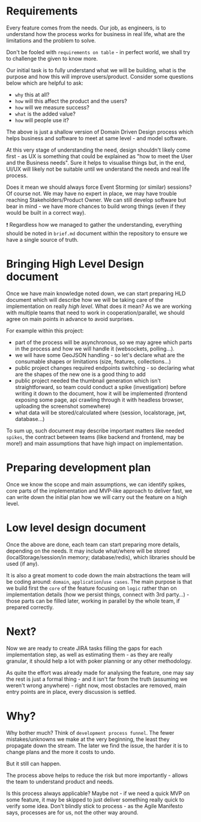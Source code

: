 # Requirements

Every feature comes from the needs. Our job, as engineers, is to understand 
how the process works for business in real life, what are the limitations 
and the problem to solve.

Don't be fooled with `requirements on table` - in perfect world, we shall 
try to challenge the given to know more.

Our initial task is to fully understand what we will be building, what is
the purpose and how this will improve users/product. Consider some questions 
below which are helpful to ask:

* `why` this at all?
* `how` will this affect the product and the users?
* `how` will we measure success?
* `what` is the added value?
* `how` will people use it?

The above is just a shallow version of Domain Driven Design process which 
helps business and software to meet at same level - and model software.

At this very stage of understanding the need, design shouldn't likely come 
first - as UX is something that could be explained as "how to meet the User 
and the Business needs". Sure it helps to visualise things but, in the end, 
UI/UX will likely not be suitable until we understand the needs and real 
life process.

Does it mean we should always force Event Storming (or similar) sessions? Of 
course not. We may have no expert in place, we may have trouble reaching 
Stakeholders/Product Owner. We can still develop software but bear in mind - 
we have more chances to build wrong things (even if they would be built in a 
correct way).

❗ Regardless how we managed to gather the understanding, everything should be 
noted in `brief.md` document within the repository to ensure we have a 
single source of truth.

# Bringing High Level Design document

Once we have main knowledge noted down, we can start preparing HLD document 
which will describe how we will be taking care of the implementation on 
really *high level*. What does it mean? As we are working with multiple 
teams that need to work in cooperation/parallel, we should agree on main 
points in advance to avoid surprises.

For example within this project:
* part of the process will be asynchronous, so we may agree which parts in 
  the process and how we will handle it (websockets, polling...).
* we will have some GeoJSON handling - so let's declare what are the 
  consumable shapes or limitations (size, features, collections...)
* public project changes required endpoints switching - so declaring what 
  are the shapes of the new one is a good thing to add
* public project needed the thumbnail generation which isn't straightforward, 
  so team could conduct a spike (investigation) before writing it down to 
  the document, how it will be implemented (frontend exposing some page, api 
  crawling through it with headless browser, uploading the screenshot somewhere)
* what data will be stored/calculated where (session, localstorage, jwt, 
  database...)

To sum up, such document may describe important matters like needed `spikes`,
the contract between teams (like backend and frontend, may be more!) and 
main assumptions that have high impact on implementation.

# Preparing development plan

Once we know the scope and main assumptions, we can identify spikes, core 
parts of the implementation and MVP-like approach to deliver fast, we can 
write down the initial plan how we will carry out the feature on a high level.

# Low level design document

Once the above are done, each team can start preparing more details, 
depending on the needs. It may include what/where will be stored 
(localStorage/session/in memory; database/redis), which libraries should be 
used (if any).

It is also a great moment to code down the main abstractions the team will 
be coding around: `domain`, `application`/`use cases`. The main purpose is 
that we build first the `core` of the feature focusing on `logic` rather 
than on implementation details (how we persist things, connect with 3rd 
party...) - those parts can be filled later, working in parallel by the 
whole team, if prepared correctly.

# Next?

Now we are ready to create JIRA tasks filling the gaps for each 
implementation step, as well as estimating them - as they are really 
granular, it should help a lot with poker planning or any other methodology.

As quite the effort was already made for analysing the feature, one may say 
the rest is just a formal thing - and it isn't far from the truth (assuming 
we weren't wrong anywhere) - right now, most obstacles are removed, main 
entry points are in place, every discussion is settled.

# Why?

Why bother much? Think of `development process funnel`. The fewer 
mistakes/unknowns we make at the very beginning, the least they 
propagate down the stream. The later we find the issue, the harder it is to 
change plans and the more it costs to undo.

But it still can happen. 

The process above helps to reduce the risk but more importantly - allows the 
team to understand product and needs.

Is this process always applicable? Maybe not - if we need a quick MVP on some feature, it may 
be skipped to just deliver something really quick to verify some idea. Don't 
blindly stick to process - as the Agile Manifesto says, processes are for us,
not the other way around.
